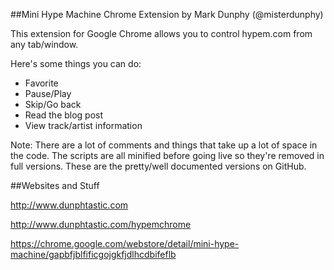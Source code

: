 ##Mini Hype Machine Chrome Extension
by Mark Dunphy (@misterdunphy)

This extension for Google Chrome allows you to control hypem.com from any tab/window.

Here's some things you can do:

* Favorite
* Pause/Play
* Skip/Go back
* Read the blog post
* View track/artist information

Note:  There are a lot of comments and things that take up a lot of space in the code.  The scripts are all minified before going live so they're removed in full versions.  These are the pretty/well documented versions on GitHub.

##Websites and Stuff

http://www.dunphtastic.com

http://www.dunphtastic.com/hypemchrome

https://chrome.google.com/webstore/detail/mini-hype-machine/gapbfjblfificgojgkfjdlhcdbifeflb
